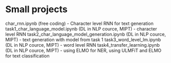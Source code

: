 # Small projects
char_rnn.ipynb (free coding) - Character level RNN for text generation
task1_char_language_model.ipynb (DL in NLP cource, MIPT) - character level RNN
task2_char_language_model_generation.ipynb (DL in NLP cource, MIPT) - text generation with model from task 1
task3_word_level_lm.ipynb (DL in NLP cource, MIPT) - word level RNN 
task4_transfer_learning.ipynb (DL in NLP cource, MIPT) - using ELMO for NER, using ULMFiT and ELMO for text classification
